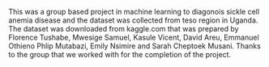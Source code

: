 This was a group based project in machine learning to diagonois sickle cell anemia disease and the dataset was collected from teso region in Uganda.
The dataset was downloaded from kaggle.com that was prepared by Florence Tushabe, Mwesige Samuel, Kasule Vicent, David Areu, Emmanuel Othieno Phlip Mutabazi, Emily Nsimire and Sarah Cheptoek Musani.
Thanks to the group that we worked with for the completion of the project.
